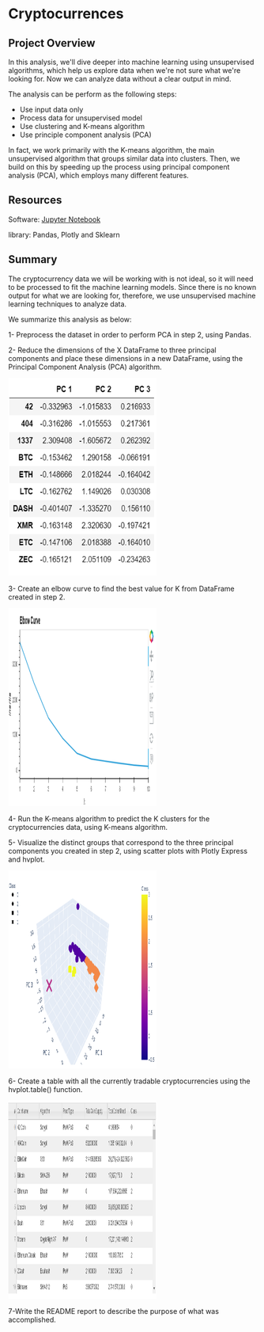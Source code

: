 # Cryptocurrences

## Project Overview
In this analysis, we'll dive deeper into machine learning using unsupervised algorithms, which help us explore data when we're not sure what we're looking for. Now we can analyze data without a clear output in mind. 

The analysis can be perform as the following steps: 
 - Use input data only
 - Process data for unsupervised model
 - Use clustering and K-means algorithm
 - Use principle component analysis (PCA)
 
In fact, we work primarily with the K-means algorithm, the main unsupervised algorithm that groups similar data into clusters. Then, we build on this by speeding up the process using principal component analysis (PCA), which employs many different features.

## Resources
Software: [Jupyter Notebook](https://www.anaconda.com/products/individual)

library: Pandas, Plotly and Sklearn

## Summary
The cryptocurrency data we will be working with is not ideal, so it will need to be processed to fit the machine learning models. Since there is no known output for what we are looking for, therefore, we use unsupervised machine learning techniques to analyze data. 

We summarize this analysis as below:

1- Preprocess the dataset in order to perform PCA in step 2, using Pandas.

2- Reduce the dimensions of the X DataFrame to three principal components and place these dimensions in a new DataFrame,  using the Principal Component Analysis (PCA) algorithm.





<img src="https://github.com/halmasieh/Cryptocurrences/blob/main/Resources/PCA.PNG" width="300" height="400"/>






3- Create an elbow curve to find the best value for K from  DataFrame created in step 2.





<img src="https://github.com/halmasieh/Cryptocurrences/blob/main/Resources/Elbow.PNG" width="300" height="400"/>





4- Run the K-means algorithm to predict the K clusters for the cryptocurrencies data, using K-means algorithm.

5- Visualize the distinct groups that correspond to the three principal components you created in step 2, using scatter plots with Plotly Express and hvplot.





<img src="https://github.com/halmasieh/Cryptocurrences/blob/main/Resources/Scatter_Plot.PNG" width="300" height="400"/>





6- Create a table with all the currently tradable cryptocurrencies using the hvplot.table() function.





<img src="https://github.com/halmasieh/Cryptocurrences/blob/main/Resources/Table.PNG" width="300" height="400"/>






7-Write the README report to describe the purpose of what was accomplished.

